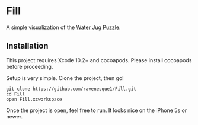 # Fill

A simple visualization of the [Water Jug Puzzle](https://www.youtube.com/watch?v=6cAbgAaEOVE).


## Installation
This project requires Xcode 10.2+ and cocoapods. Please install cocoapods before proceeding.

Setup is very simple. Clone the project, then go!

```
git clone https://github.com/ravenesque1/Fill.git
cd Fill
open Fill.xcworkspace
```
Once the project is open, feel free to run. It looks nice on the iPhone 5s or newer.
